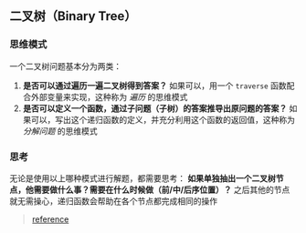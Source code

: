 ## 二叉树（Binary Tree）

### 思维模式
一个二叉树问题基本分为两类：
1. **是否可以通过遍历一遍二叉树得到答案？** 如果可以，用一个 `traverse` 函数配合外部变量来实现，这种称为 *遍历* 的思维模式
2. **是否可以定义一个函数，通过子问题（子树）的答案推导出原问题的答案？** 如果可以，写出这个递归函数的定义，并充分利用这个函数的返回值，这种称为 *分解问题* 的思维模式

### 思考
无论是使用以上哪种模式进行解题，都需要思考：
**如果单独抽出一个二叉树节点，他需要做什么事？需要在什么时候做（前/中/后序位置）？** 
之后其他的节点就无需操心，递归函数会帮助在各个节点都完成相同的操作


> [reference](https://labuladong.gitee.io/algo/2/21/36/)
